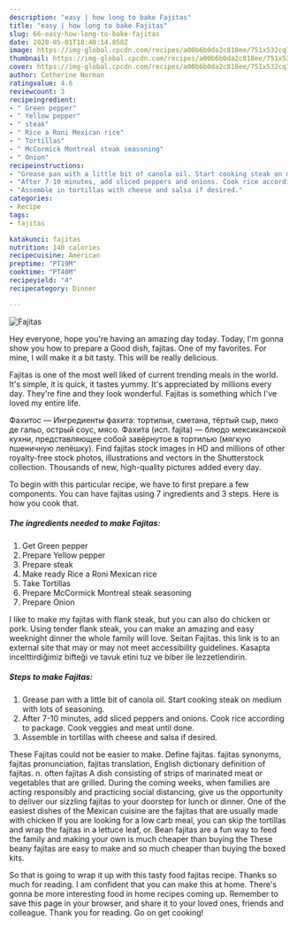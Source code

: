 ```yaml
---
description: "easy | how long to bake Fajitas"
title: "easy | how long to bake Fajitas"
slug: 66-easy-how-long-to-bake-fajitas
date: 2020-05-01T18:40:14.858Z
image: https://img-global.cpcdn.com/recipes/a00b6b0da2c818ee/751x532cq70/fajitas-recipe-main-photo.jpg
thumbnail: https://img-global.cpcdn.com/recipes/a00b6b0da2c818ee/751x532cq70/fajitas-recipe-main-photo.jpg
cover: https://img-global.cpcdn.com/recipes/a00b6b0da2c818ee/751x532cq70/fajitas-recipe-main-photo.jpg
author: Catherine Norman
ratingvalue: 4.6
reviewcount: 3
recipeingredient:
- " Green pepper"
- " Yellow pepper"
- " steak"
- " Rice a Roni Mexican rice"
- " Tortillas"
- " McCormick Montreal steak seasoning"
- " Onion"
recipeinstructions:
- "Grease pan with a little bit of canola oil. Start cooking steak on medium with lots of seasoning."
- "After 7-10 minutes, add sliced peppers and onions. Cook rice according to package. Cook veggies and meat until done."
- "Assemble in tortillas with cheese and salsa if desired."
categories:
- Recipe
tags:
- fajitas

katakunci: fajitas 
nutrition: 140 calories
recipecuisine: American
preptime: "PT19M"
cooktime: "PT40M"
recipeyield: "4"
recipecategory: Dinner

---
```



![Fajitas](https://img-global.cpcdn.com/recipes/a00b6b0da2c818ee/751x532cq70/fajitas-recipe-main-photo.jpg)

Hey everyone, hope you're having an amazing day today. Today, I'm gonna show you how to prepare a Good dish, fajitas. One of my favorites. For mine, I will make it a bit tasty. This will be really delicious.

Fajitas is one of the most well liked of current trending meals in the world. It's simple, it is quick, it tastes yummy. It's appreciated by millions every day. They're fine and they look wonderful. Fajitas is something which I've loved my entire life.

Фахитос — Ингредиенты фахита: тортильи, сметана, тёртый сыр, пико де гальо, острый соус, мясо. Фахи́та (исп. fajita) — блюдо мексиканской кухни, представляющее собой завёрнутое в тортилью (мягкую пшеничную лепёшку). Find fajitas stock images in HD and millions of other royalty-free stock photos, illustrations and vectors in the Shutterstock collection. Thousands of new, high-quality pictures added every day.


To begin with this particular recipe, we have to first prepare a few components. You can have fajitas using 7 ingredients and 3 steps. Here is how you cook that.

<!--inarticleads1-->

##### The ingredients needed to make Fajitas:

1. Get  Green pepper
1. Prepare  Yellow pepper
1. Prepare  steak
1. Make ready  Rice a Roni Mexican rice
1. Take  Tortillas
1. Prepare  McCormick Montreal steak seasoning
1. Prepare  Onion


I like to make my fajitas with flank steak, but you can also do chicken or pork. Using tender flank steak, you can make an amazing and easy weeknight dinner the whole family will love. Seitan Fajitas. this link is to an external site that may or may not meet accessibility guidelines. Kasapta incelttirdiğimiz bifteği ve tavuk etini tuz ve biber ile lezzetlendirin. 

<!--inarticleads2-->

##### Steps to make Fajitas:

1. Grease pan with a little bit of canola oil. Start cooking steak on medium with lots of seasoning.
1. After 7-10 minutes, add sliced peppers and onions. Cook rice according to package. Cook veggies and meat until done.
1. Assemble in tortillas with cheese and salsa if desired.


These Fajitas could not be easier to make. Define fajitas. fajitas synonyms, fajitas pronunciation, fajitas translation, English dictionary definition of fajitas. n. often fajitas A dish consisting of strips of marinated meat or vegetables that are grilled. During the coming weeks, when families are acting responsibly and practicing social distancing, give us the opportunity to deliver our sizzling fajitas to your doorstep for lunch or dinner. One of the easiest dishes of the Mexican cuisine are the fajitas that are usually made with chicken If you are looking for a low carb meal, you can skip the tortillas and wrap the fajitas in a lettuce leaf, or. Bean fajitas are a fun way to feed the family and making your own is much cheaper than buying the These beany fajitas are easy to make and so much cheaper than buying the boxed kits. 

So that is going to wrap it up with this tasty food fajitas recipe. Thanks so much for reading. I am confident that you can make this at home. There's gonna be more interesting food in home recipes coming up. Remember to save this page in your browser, and share it to your loved ones, friends and colleague. Thank you for reading. Go on get cooking!
